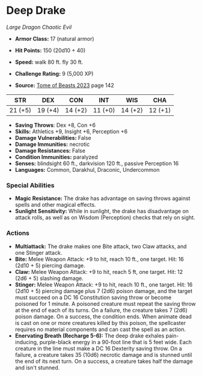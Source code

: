# Deep Drake

*Large* *Dragon* *Chaotic Evil*

- **Armor Class:** 17 (natural armor)
- **Hit Points:** 150 (20d10 + 40)
- **Speed:** walk 80 ft. fly 30 ft.

- **Challenge Rating:** 9 (5,000 XP)
- **Source:** [Tome of Beasts 2023](https://koboldpress.com/kpstore/product/tome-of-beasts-1-2023-edition/) page 142

| STR | DEX | CON | INT | WIS | CHA |
| --- | --- | --- | --- | --- | --- |
| 21 (+5) | 19 (+4) | 14 (+2) | 11 (+0) | 14 (+2) | 12 (+1) |

- **Saving Throws**: Dex +8, Con +6
- **Skills:** Athletics +9, Insight +6, Perception +6
- **Damage Vulnerabilities:** False
- **Damage Immunities:** necrotic
- **Damage Resistances:** False
- **Condition Immunities:** paralyzed
- **Senses:** blindsight 60 ft., darkvision 120 ft., passive Perception 16
- **Languages:** Common, Darakhul, Draconic, Undercommon

### Special Abilities

- **Magic Resistance:** The drake has advantage on saving throws against spells and other magical effects.
- **Sunlight Sensitivity:** While in sunlight, the drake has disadvantage on attack rolls, as well as on Wisdom (Perception) checks that rely on sight.

### Actions

- **Multiattack:** The drake makes one Bite attack, two Claw attacks, and one Stinger attack.
- **Bite:** Melee Weapon Attack: +9 to hit, reach 10 ft., one target. Hit: 16 (2d10 + 5) piercing damage.
- **Claw:** Melee Weapon Attack: +9 to hit, reach 5 ft, one target. Hit: 12 (2d6 + 5) slashing damage.
- **Stinger:** Melee Weapon Attack: +9 to hit, reach 10 ft., one target. Hit: 16 (2d10 + 5) piercing damage plus 7 (2d6) poison damage, and the target must succeed on a DC 16 Constitution saving throw or become poisoned for 1 minute. A poisoned creature must repeat the saving throw at the end of each of its turns. On a failure, the creature takes 7 (2d6) poison damage. On a success, the condition ends. When animate dead is cast on one or more creatures killed by this poison, the spellcaster requires no material components and can cast the spell as an action.
- **Enervating Breath (Recharge 5-6):** The deep drake exhales pain-inducing, purple-black energy in a 90-foot line that is 5 feet wide. Each creature in the line must make a DC 16 Dexterity saving throw. On a failure, a creature takes 35 (10d6) necrotic damage and is stunned until the end of its next turn. On a success, a creature takes half the damage and isn't stunned.

